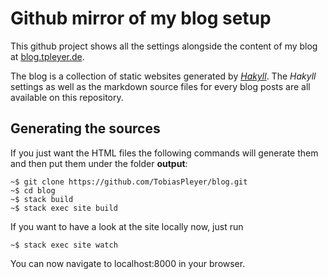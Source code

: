 # Github mirror of my blog setup

This github project shows all the settings alongside the content of my blog
at [blog.tpleyer.de](http://blog.tpleyer.de).

The blog is a collection of static websites generated by
[_Hakyll_](https://jaspervdj.be/hakyll/). The _Hakyll_ settings as well as the
markdown source files for every blog posts are all available on this
repository.

## Generating the sources

If you just want the HTML files the following commands will generate them and
then put them under the folder **output**:

```
~$ git clone https://github.com/TobiasPleyer/blog.git
~$ cd blog
~$ stack build
~$ stack exec site build
```

If you want to have a look at the site locally now, just run

```
~$ stack exec site watch
```

You can now navigate to localhost:8000 in your browser.
